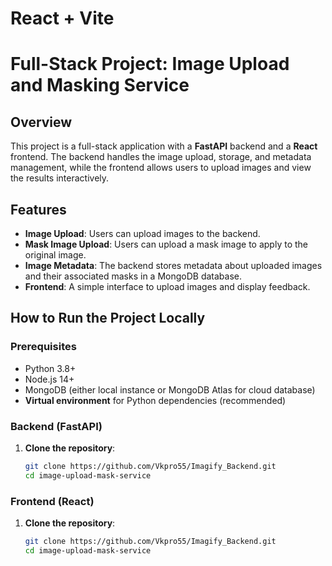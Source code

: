 # React + Vite

# Full-Stack Project: Image Upload and Masking Service

## Overview
This project is a full-stack application with a **FastAPI** backend and a **React** frontend. The backend handles the image upload, storage, and metadata management, while the frontend allows users to upload images and view the results interactively.

## Features
- **Image Upload**: Users can upload images to the backend.
- **Mask Image Upload**: Users can upload a mask image to apply to the original image.
- **Image Metadata**: The backend stores metadata about uploaded images and their associated masks in a MongoDB database.
- **Frontend**: A simple interface to upload images and display feedback.

## How to Run the Project Locally

### Prerequisites
- Python 3.8+
- Node.js 14+
- MongoDB (either local instance or MongoDB Atlas for cloud database)
- **Virtual environment** for Python dependencies (recommended)

### Backend (FastAPI)
1. **Clone the repository**:
   ```bash
   git clone https://github.com/Vkpro55/Imagify_Backend.git
   cd image-upload-mask-service

### Frontend (React)
1. **Clone the repository**:
   ```bash
   git clone https://github.com/Vkpro55/Imagify_Backend.git
   cd image-upload-mask-service
   
